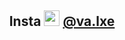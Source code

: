 <h2 align="center">Insta <img src="https://media.discordapp.net/attachments/1020803448888901683/1021868905012133908/9182-galaxy-star2.gif" height="25px"> <a href="https://instagram.com/va.lxe">@va.lxe</a></h2>

<p href="https://instagram.com/va.lxe" align="center">
    <img alt="" src=https://lanyard.cnrad.dev/api/777925974300950539/>
</p>
